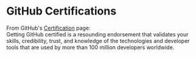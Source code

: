 # GitHub Certifications

From GitHub's [Certification](https://resources.github.com/learn/certifications/) page:  
Getting GitHub certified is a resounding endorsement that validates your skills, credibility, trust, and knowledge of the technologies and developer tools that are used by more than 100 million developers worldwide.
